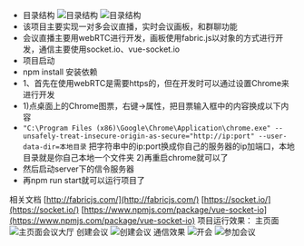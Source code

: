  - 目录结构
 ![目录结构](https://img-blog.csdnimg.cn/20201127142125606.png)
 ![目录结构](https://img-blog.csdnimg.cn/20201127142328971.png?x-oss-process=image/watermark,type_ZmFuZ3poZW5naGVpdGk,shadow_10,text_aHR0cHM6Ly9ibG9nLmNzZG4ubmV0L3FxXzQ0ODEyODM1,size_16,color_FFFFFF,t_70)
 - 该项目主要实现一对多会议直播，实时会议画板，和群聊功能
 - 会议直播主要用webRTC进行开发，画板使用fabric.js以对象的方式进行开发，通信主要使用socket.io、vue-socket.io
 - 项目启动
 - npm install 安装依赖 
 - 1、首先在使用webRTC是需要https的，但在开发时可以通过设置Chrome来进行开发
 -  1)点桌面上的Chrome图票，右键->属性，把目票输入框中的内容换成以下内容
 - `"C:\Program Files (x86)\Google\Chrome\Application\chrome.exe" --unsafely-treat-insecure-origin-as-secure="http://ip:port" --user-data-dir=本地目录`
把字符串中的ip:port换成你自己的服务器的ip加端口，本地目录就是你自己本地一个文件夹
2)再重启chrome就可以了
 - 然后启动server下的信令服务器
 - 再npm run start就可以运行项目了

相关文档
[http://fabricjs.com/](http://fabricjs.com/)
[https://socket.io/](https://socket.io/)
[https://www.npmjs.com/package/vue-socket-io](https://www.npmjs.com/package/vue-socket-io)
项目运行效果：
主页面
![主页面会议大厅](https://img-blog.csdnimg.cn/20201127143943488.png?x-oss-process=image/watermark,type_ZmFuZ3poZW5naGVpdGk,shadow_10,text_aHR0cHM6Ly9ibG9nLmNzZG4ubmV0L3FxXzQ0ODEyODM1,size_16,color_FFFFFF,t_70)
创建会议
![创建会议](https://img-blog.csdnimg.cn/20201127144018617.png?x-oss-process=image/watermark,type_ZmFuZ3poZW5naGVpdGk,shadow_10,text_aHR0cHM6Ly9ibG9nLmNzZG4ubmV0L3FxXzQ0ODEyODM1,size_16,color_FFFFFF,t_70)
通信效果
![开会](https://img-blog.csdnimg.cn/20201127144122146.png?x-oss-process=image/watermark,type_ZmFuZ3poZW5naGVpdGk,shadow_10,text_aHR0cHM6Ly9ibG9nLmNzZG4ubmV0L3FxXzQ0ODEyODM1,size_16,color_FFFFFF,t_70)
![参加会议](https://img-blog.csdnimg.cn/20201127144148135.png?x-oss-process=image/watermark,type_ZmFuZ3poZW5naGVpdGk,shadow_10,text_aHR0cHM6Ly9ibG9nLmNzZG4ubmV0L3FxXzQ0ODEyODM1,size_16,color_FFFFFF,t_70)

